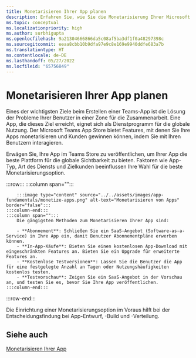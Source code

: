 ```yaml
---
title: Monetarisieren Ihrer App planen
description: Erfahren Sie, wie Sie die Monetarisierung Ihrer Microsoft Teams-App planen können.
ms.topic: conceptual
ms.localizationpriority: high
ms.author: surbhigupta
ms.openlocfilehash: 9a21304666866da5c08af5ba3df1f0a48297398c
ms.sourcegitcommit: eeaa8cbb10b9dfa97e9c8e169e9940ddfe683a7b
ms.translationtype: HT
ms.contentlocale: de-DE
ms.lasthandoff: 05/27/2022
ms.locfileid: "65756849"
---
```

# <a name="plan-to-monetize-your-app"></a>Monetarisieren Ihrer App planen

Eines der wichtigsten Ziele beim Erstellen einer Teams-App ist die Lösung der Probleme Ihrer Benutzer in einer Zone für die Zusammenarbeit. Eine App, die dieses Ziel erreicht, eignet sich als Dienstprogramm für die globale Nutzung. Der Microsoft Teams App Store bietet Features, mit denen Sie Ihre Apps monetarisieren und Kunden gewinnen können, indem Sie mit Ihren Benutzern interagieren.

Erwägen Sie, Ihre App im Teams Store zu veröffentlichen, um Ihrer App die beste Plattform für die globale Sichtbarkeit zu bieten. Faktoren wie App-Typ, Art des Diensts und Zielkunden beeinflussen Ihre Wahl für die beste Monetarisierungsoption.

:::row:::
    :::column span="":::

        :::image type="content" source="../../assets/images/app-fundamentals/monetize-apps.png" alt-text="Monetarisieren von Apps" border="false":::
    :::column-end:::
    :::column span="":::
        Die gängigsten Methoden zum Monetarisieren Ihrer App sind:

        - **Abonnement**: Schließen Sie ein SaaS-Angebot (Software-as-a-Service) in Ihre App ein, damit Benutzer Abonnementpläne erwerben können.
        - **In-App-Käufe**: Bieten Sie einen kostenlosen App-Download mit eingeschränkten Features an. Bieten Sie ein Upgrade für erweiterte Features an.
        - **Kostenlose Testversionen**: Lassen Sie die Benutzer die App für eine festgelegte Anzahl an Tagen oder Nutzungshäufigkeiten kostenlos testen.
        - **Testvorschau**: Zeigen Sie ein SaaS-Angebot in der Vorschau an, und testen Sie es, bevor Sie Ihre App veröffentlichen.
    :::column-end:::
:::row-end:::

<!--
In addition to these features, Teams store also lets you:

- **Free trials**: Offer your app to users for a time-limited usage, so that users can try the app features for a set number of days or times.
- **Test preview**: Preview and test a SaaS offer before you publish your app.-->

Die Einrichtung einer Monetarisierungsoption im Voraus hilft bei der Entscheidungsfindung bei App-Entwurf, -Build und -Verteilung.

## <a name="see-also"></a>Siehe auch

[Monetarisieren Ihrer App](../deploy-and-publish/appsource/prepare/monetize-overview.md)
